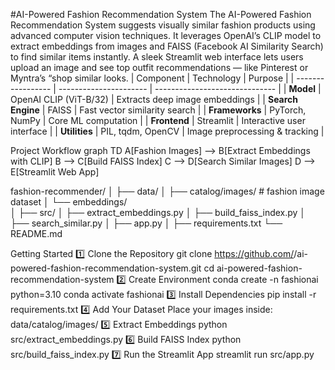 #AI-Powered Fashion Recommendation System
The AI-Powered Fashion Recommendation System suggests visually similar fashion products using advanced computer vision techniques.
It leverages OpenAI’s CLIP model to extract embeddings from images and FAISS (Facebook AI Similarity Search) to find similar items instantly.
A sleek Streamlit web interface lets users upload an image and see top outfit recommendations — like Pinterest or Myntra’s “shop similar looks.
| Component         | Technology             | Purpose                        |
| ----------------- | ---------------------- | ------------------------------ |
| **Model**         | OpenAI CLIP (ViT-B/32) | Extracts deep image embeddings |
| **Search Engine** | FAISS                  | Fast vector similarity search  |
| **Frameworks**    | PyTorch, NumPy         | Core ML computation            |
| **Frontend**      | Streamlit              | Interactive user interface     |
| **Utilities**     | PIL, tqdm, OpenCV      | Image preprocessing & tracking |

Project Workflow
graph TD
A[Fashion Images] --> B[Extract Embeddings with CLIP]
B --> C[Build FAISS Index]
C --> D[Search Similar Images]
D --> E[Streamlit Web App]


fashion-recommender/
│
├── data/
│   ├── catalog/images/        # fashion image dataset
│   └── embeddings/           
│
├── src/
│   ├── extract_embeddings.py
│   ├── build_faiss_index.py
│   ├── search_similar.py
│   ├── app.py
│
├── requirements.txt
└── README.md

Getting Started
1️⃣ Clone the Repository
git clone https://github.com/<your-username>/ai-powered-fashion-recommendation-system.git
cd ai-powered-fashion-recommendation-system
2️⃣ Create Environment
conda create -n fashionai python=3.10
conda activate fashionai
3️⃣ Install Dependencies
pip install -r requirements.txt
4️⃣ Add Your Dataset
Place your images inside:
data/catalog/images/
5️⃣ Extract Embeddings
python src/extract_embeddings.py
6️⃣ Build FAISS Index
python src/build_faiss_index.py
7️⃣ Run the Streamlit App
streamlit run src/app.py
